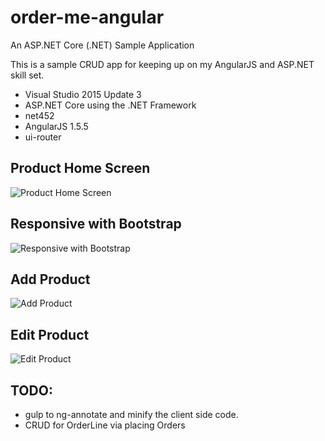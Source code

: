 # order-me-angular
An ASP.NET Core (.NET) Sample Application

This is a sample CRUD app for keeping up on my AngularJS and ASP.NET skill set.

- Visual Studio 2015 Update 3
- ASP.NET Core using the .NET Framework
- net452
- AngularJS 1.5.5
-  ui-router

## Product Home Screen
![Product Home Screen](http://imgur.com/WWHaDXV.jpg)

## Responsive with Bootstrap
![Responsive with Bootstrap](http://imgur.com/9eD6uav.jpg)

## Add Product
![Add Product](http://imgur.com/Je7FAMS.jpg)

## Edit Product
![Edit Product](http://imgur.com/Ga2cEsG.jpg)

## TODO:
- gulp to ng-annotate and minify the client side code.
- CRUD for OrderLine via placing Orders
